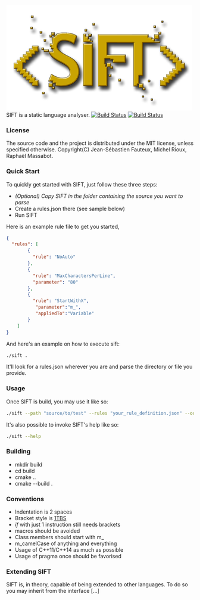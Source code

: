 ![SIFT Logo](images/logo-500.png)      
SIFT is a static language analyser.
[![Build Status](https://img.shields.io/travis/Rosme/sift.svg?label=linux+and+macOS)](https://travis-ci.org/Rosme/sift) [![Build Status](https://img.shields.io/appveyor/ci/Rosme/pfe.svg?label=windows)](https://ci.appveyor.com/project/Rosme/pfe)

### License
The source code and the project is distributed under the MIT license, unless specified otherwise.
Copyright(C) Jean-Sébastien Fauteux, Michel Rioux, Raphaël Massabot.
### Quick Start
To quickly get started with SIFT, just follow these three steps:

* *(Optional) Copy SIFT in the folder containing the source you want to parse*
* Create a rules.json there (see sample below)
* Run SIFT

Here is an example rule file to get you started, 
```json
{
  "rules": [
	    {
	      "rule": "NoAuto"
	    },
	    {
	      "rule": "MaxCharactersPerLine",
	      "parameter": "80"
	    },
	    {
	      "rule": "StartWithX",
	       "parameter":"m_",
	       "appliedTo":"Variable"
	    }
    ]
}
```
And here's an example on how to execute sift:
```bash
./sift . 
```
It'll look for a rules.json wherever you are and parse the directory or file you provide.
### Usage
Once SIFT is build, you may use it like so:
```bash
./sift --path "source/to/test" --rules "your_rule_definition.json" --output "your_output_file"
```
It's also possible to invoke SIFT's help like so:
```bash
./sift --help
```
### Building
* mkdir build
* cd build
* cmake ..
* cmake --build .
### Conventions
* Indentation is 2 spaces
* Bracket style is [1TBS](https://en.wikipedia.org/wiki/Indentation_style#1TBS)
 * _if_ with just 1 instruction still needs brackets
* macros should be avoided
* Class members should start with m_
* m_camelCase of anything and everything
* Usage of C++11/C++14 as much as possible
* Usage of pragma once should be favorised
### Extending SIFT
SIFT is, in theory, capable of being extended to other languages. To do so you may inherit from the interface [...]
